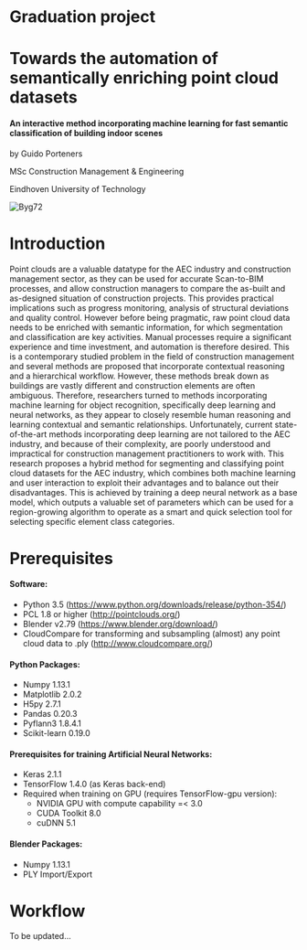 # Graduation project

# Towards the automation of semantically enriching point cloud datasets
#### An interactive method incorporating machine learning for fast semantic classification of building indoor scenes

by Guido Porteners

MSc Construction Management & Engineering

Eindhoven University of Technology

![Byg72](http://duraark.eu/wp-content/uploads/2016/01/CITA_Byg72_August.jpg)

# Introduction
Point clouds are a valuable datatype for the AEC industry and construction management sector, as they can be used for accurate Scan-to-BIM processes, and allow construction managers to compare the as-built and as-designed situation of construction projects. This provides practical implications such as progress monitoring, analysis of structural deviations and quality control. However before being pragmatic, raw point cloud data needs to be enriched with semantic information, for which segmentation and classification are key activities. Manual processes require a significant experience and time investment, and automation is therefore desired. This is a contemporary studied problem in the field of construction management and several methods are proposed that incorporate contextual reasoning and a hierarchical workflow. However, these methods break down as buildings are vastly different and construction elements are often ambiguous. Therefore, researchers turned to methods incorporating machine learning for object recognition, specifically deep learning and neural networks, as they appear to closely resemble human reasoning and learning contextual and semantic relationships. Unfortunately, current state-of-the-art methods incorporating deep learning are not tailored to the AEC industry, and because of their complexity, are poorly understood and impractical for construction management practitioners to work with.
This research proposes a hybrid method for segmenting and classifying point cloud datasets for the AEC industry, which combines both machine learning and user interaction to exploit their advantages and to balance out their disadvantages. This is achieved by training a deep neural network as a base model, which outputs a valuable set of parameters which can be used for a region-growing algorithm to operate as a smart and quick selection tool for selecting specific element class categories.


# Prerequisites
#### Software:
- Python 3.5 (https://www.python.org/downloads/release/python-354/)
- PCL 1.8 or higher (http://pointclouds.org/)
- Blender v2.79 (https://www.blender.org/download/)
- CloudCompare for transforming and subsampling (almost) any point cloud data to .ply (http://www.cloudcompare.org/)

#### Python Packages:
- Numpy 1.13.1
- Matplotlib 2.0.2
- H5py 2.7.1
- Pandas 0.20.3
- Pyflann3 1.8.4.1
- Scikit-learn 0.19.0

#### Prerequisites for training Artificial Neural Networks:
- Keras 2.1.1
- TensorFlow 1.4.0 (as Keras back-end)
- Required when training on GPU (requires TensorFlow-gpu version):
  - NVIDIA GPU with compute capability =< 3.0
  - CUDA Toolkit 8.0
  - cuDNN 5.1

#### Blender Packages:
- Numpy 1.13.1
- PLY Import/Export

# Workflow
To be updated...
